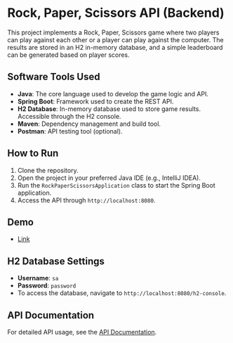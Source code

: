 
# Rock, Paper, Scissors API (Backend)

This project implements a Rock, Paper, Scissors game where two players can play against each other or a player can play against the computer. The results are stored in an H2 in-memory database, and a simple leaderboard can be generated based on player scores.


## Software Tools Used

- **Java**: The core language used to develop the game logic and API.
- **Spring Boot**: Framework used to create the REST API.
- **H2 Database**: In-memory database used to store game results. Accessible through the H2 console.
- **Maven**: Dependency management and build tool.
- **Postman**: API testing tool (optional).

## How to Run

1. Clone the repository.
2. Open the project in your preferred Java IDE (e.g., IntelliJ IDEA).
3. Run the `RockPaperScissorsApplication` class to start the Spring Boot application.
4. Access the API through `http://localhost:8080`.

## Demo
- [Link](https://drive.google.com/file/d/1Or-DtZpnKvKJ0L3oaDhdicGL2XRXy80t/view?usp=drive_link)
## H2 Database Settings

- **Username**: `sa`
- **Password**: `password`
- To access the database, navigate to `http://localhost:8080/h2-console`.

## API Documentation

For detailed API usage, see the [API Documentation](api.md).